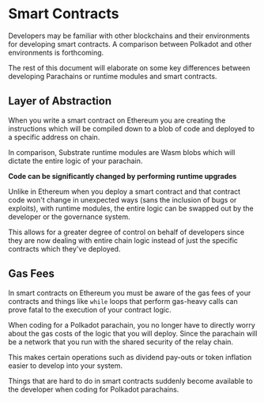 # Smart Contracts

Developers may be familiar with other blockchains and their environments
for developing smart contracts. A comparison between Polkadot and other
environments is forthcoming.

The rest of this document will elaborate on some key differences between
developing Parachains or runtime modules and smart contracts.

## Layer of Abstraction

When you write a smart contract on Ethereum you are creating the instructions
which will be compiled down to a blob of code and deployed to a
specific address on chain.

In comparison, Substrate runtime modules are Wasm blobs which will dictate
the entire logic of your parachain.

**Code can be significantly changed by performing runtime upgrades**

Unlike in Ethereum when you deploy a smart contract and that contract
code won't change in unexpected ways (sans the inclusion of bugs or exploits),
with runtime modules, the entire logic can be swapped out by the developer
or the governance system.

This allows for a greater degree of control on behalf of developers since
they are now dealing with entire chain logic instead of just the
specific contracts which they've deployed.

## Gas Fees

In smart contracts on Ethereum you must be aware of the gas fees of your
contracts and things like `while` loops that perform gas-heavy calls
can prove fatal to the execution of your contract logic.

When coding for a Polkadot parachain, you no longer have to directly
worry about the gas costs of the logic that you will deploy. Since
the parachain will be a network that you run with the shared security
of the relay chain.

This makes certain operations such as dividend pay-outs or token inflation
easier to develop into your system.

Things that are hard to do in smart contracts suddenly become available
to the developer when coding for Polkadot parachains.